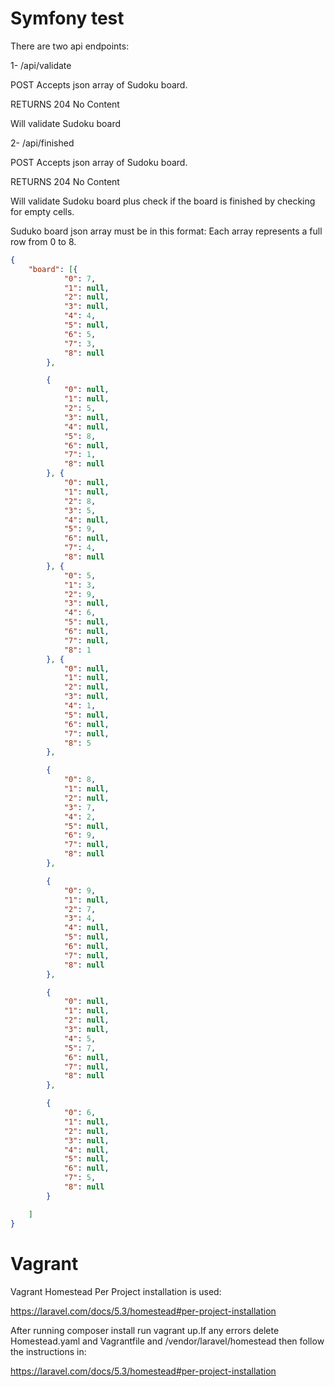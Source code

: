 Symfony test
========================

There are two api endpoints:

1- /api/validate

POST Accepts json array of Sudoku board.

RETURNS 204 No Content

Will validate Sudoku board 

2- /api/finished

POST Accepts json array of Sudoku board.

RETURNS 204 No Content

Will validate Sudoku board plus check if the board is finished by checking for empty cells.


 Suduko board json array must be in this format:
 Each array represents a full row from 0 to 8.
```json
{
	"board": [{
			"0": 7,
			"1": null,
			"2": null,
			"3": null,
			"4": 4,
			"5": null,
			"6": 5,
			"7": 3,
			"8": null
		},

		{
			"0": null,
			"1": null,
			"2": 5,
			"3": null,
			"4": null,
			"5": 8,
			"6": null,
			"7": 1,
			"8": null
		}, {
			"0": null,
			"1": null,
			"2": 8,
			"3": 5,
			"4": null,
			"5": 9,
			"6": null,
			"7": 4,
			"8": null
		}, {
			"0": 5,
			"1": 3,
			"2": 9,
			"3": null,
			"4": 6,
			"5": null,
			"6": null,
			"7": null,
			"8": 1
		}, {
			"0": null,
			"1": null,
			"2": null,
			"3": null,
			"4": 1,
			"5": null,
			"6": null,
			"7": null,
			"8": 5
		},

		{
			"0": 8,
			"1": null,
			"2": null,
			"3": 7,
			"4": 2,
			"5": null,
			"6": 9,
			"7": null,
			"8": null
		},

		{
			"0": 9,
			"1": null,
			"2": 7,
			"3": 4,
			"4": null,
			"5": null,
			"6": null,
			"7": null,
			"8": null
		},

		{
			"0": null,
			"1": null,
			"2": null,
			"3": null,
			"4": 5,
			"5": 7,
			"6": null,
			"7": null,
			"8": null
		},

		{
			"0": 6,
			"1": null,
			"2": null,
			"3": null,
			"4": null,
			"5": null,
			"6": null,
			"7": 5,
			"8": null
		}

	]
}
```

Vagrant
========================

Vagrant Homestead Per Project installation is used:

https://laravel.com/docs/5.3/homestead#per-project-installation

After running composer install run vagrant up.If any errors delete Homestead.yaml and Vagrantfile and /vendor/laravel/homestead then follow the instructions in:

https://laravel.com/docs/5.3/homestead#per-project-installation


 

